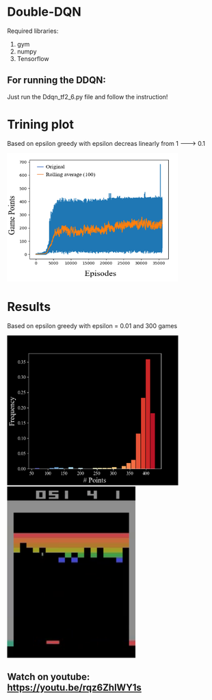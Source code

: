 # Double-DQN

Required libraries:
1) gym 
2) numpy 
3) Tensorflow 

## For running the DDQN:
Just run the Ddqn_tf2_6.py file and follow the instruction!

# Trining plot
<!---
your comment goes here ![IMAGE_DESCRIPTION](plots/Training.PNG)
and here ![IMAGE_DESCRIPTION](plots/Histogram.png)
![Alt Text](plots/gif.gif)
-->
Based on epsilon greedy with epsilon decreas linearly from 1 ---> 0.1

<img src="plots/Training.PNG" width="400" height="300">

# Results
Based on epsilon greedy with epsilon = 0.01 and 300 games

<img src="plots/Histogram.png" width="400" height="350">
<img src="plots/gif.gif" width="300" height="400">

## Watch on youtube: https://youtu.be/rqz6ZhlWY1s
